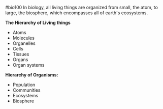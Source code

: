 #bio100 
In biology, all living things are organized from small, the atom, to large, the biosphere, which encompasses all of earth's ecosystems. 

**The Hierarchy of Living things**
- Atoms
- Molecules
- Organelles
- Cells
- Tissues
- Organs
- Organ systems

**Hierarchy of Organisms:**
- Population 
- Communities
- Ecosystems
- Biosphere